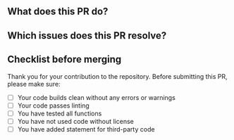 ## What does this PR do?

## Which issues does this PR resolve?

## Checklist before merging

Thank you for your contribution to the repository.
Before submitting this PR, please make sure:

- [ ] Your code builds clean without any errors or warnings
- [ ] Your code passes linting
- [ ] You have tested all functions
- [ ] You have not used code without license
- [ ] You have added statement for third-party code
